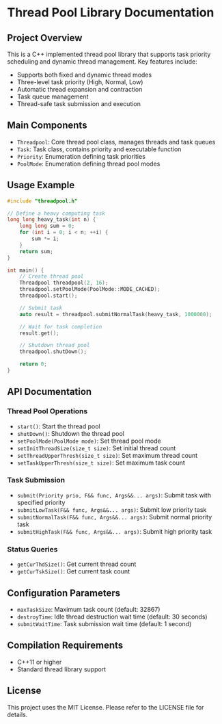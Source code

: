 # Thread Pool Library Documentation

## Project Overview

This is a C++ implemented thread pool library that supports task priority scheduling and dynamic thread management. Key features include:

- Supports both fixed and dynamic thread modes
- Three-level task priority (High, Normal, Low)
- Automatic thread expansion and contraction
- Task queue management
- Thread-safe task submission and execution

## Main Components

- `Threadpool`: Core thread pool class, manages threads and task queues
- `Task`: Task class, contains priority and executable function
- `Priority`: Enumeration defining task priorities
- `PoolMode`: Enumeration defining thread pool modes

## Usage Example

```cpp
#include "threadpool.h"

// Define a heavy computing task
long long heavy_task(int n) {
    long long sum = 0;
    for (int i = 0; i < n; ++i) {
        sum *= i;
    }
    return sum;
}

int main() {
    // Create thread pool
    Threadpool threadpool(2, 16);
    threadpool.setPoolMode(PoolMode::MODE_CACHED);
    threadpool.start();

    // Submit task
    auto result = threadpool.submitNormalTask(heavy_task, 1000000);

    // Wait for task completion
    result.get();

    // Shutdown thread pool
    threadpool.shutDown();

    return 0;
}
```

## API Documentation

### Thread Pool Operations

- `start()`: Start the thread pool
- `shutDown()`: Shutdown the thread pool
- `setPoolMode(PoolMode mode)`: Set thread pool mode
- `setInitThreadSize(size_t size)`: Set initial thread count
- `setThreadUpperThresh(size_t size)`: Set maximum thread count
- `setTaskUpperThresh(size_t size)`: Set maximum task count

### Task Submission

- `submit(Priority prio, F&& func, Args&&... args)`: Submit task with specified priority
- `submitLowTask(F&& func, Args&&... args)`: Submit low priority task
- `submitNormalTask(F&& func, Args&&... args)`: Submit normal priority task
- `submitHighTask(F&& func, Args&&... args)`: Submit high priority task

### Status Queries

- `getCurThdSize()`: Get current thread count
- `getCurTskSize()`: Get current task count

## Configuration Parameters

- `maxTaskSize`: Maximum task count (default: 32867)
- `destroyTime`: Idle thread destruction wait time (default: 30 seconds)
- `submitWaitTime`: Task submission wait time (default: 1 second)

## Compilation Requirements

- C++11 or higher
- Standard thread library support

## License

This project uses the MIT License. Please refer to the LICENSE file for details.
